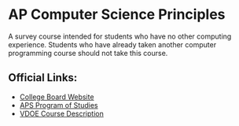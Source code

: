 # AP Computer Science Principles

A survey course intended for students who have no other computing experience. Students who have already taken another computer programming course should not take this course.

## Official Links:
- [College Board Website](https://apcentral.collegeboard.org/courses/ap-computer-science-principles)
- [APS Program of Studies](https://catalog.apsva.us/computer-science/computer-science-principles-ap)
- [VDOE Course Description](https://www.cteresource.org/career-clusters/information-technology/ap-computer-science-principles/)

